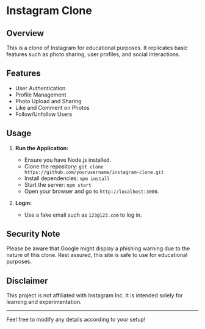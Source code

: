 # Instagram Clone

## Overview

This is a clone of Instagram for educational purposes. It replicates basic features such as photo sharing, user profiles, and social interactions.

## Features

- User Authentication
- Profile Management
- Photo Upload and Sharing
- Like and Comment on Photos
- Follow/Unfollow Users

## Usage

1. **Run the Application:**
   - Ensure you have Node.js installed.
   - Clone the repository: `git clone https://github.com/yourusername/instagram-clone.git`
   - Install dependencies: `npm install`
   - Start the server: `npm start`
   - Open your browser and go to `http://localhost:3000`.

2. **Login:**
   - Use a fake email such as `123@123.com` to log in.

## Security Note

Please be aware that Google might display a phishing warning due to the nature of this clone. Rest assured, this site is safe to use for educational purposes.

## Disclaimer

This project is not affiliated with Instagram Inc. It is intended solely for learning and experimentation.

---

Feel free to modify any details according to your setup!
